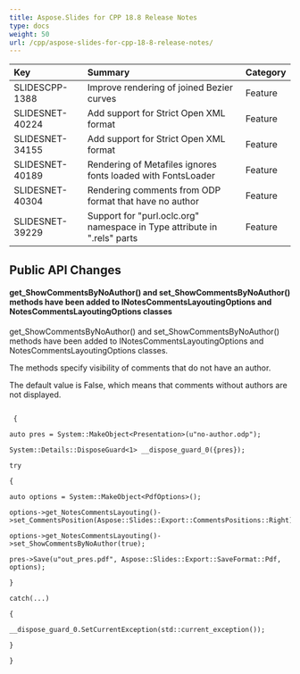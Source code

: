 ```yaml
---
title: Aspose.Slides for CPP 18.8 Release Notes
type: docs
weight: 50
url: /cpp/aspose-slides-for-cpp-18-8-release-notes/
---
```


|**Key**|**Summary**|**Category**|
| :- | :- | :- |
|SLIDESCPP-1388|Improve rendering of joined Bezier curves|Feature|
|SLIDESNET-40224|Add support for Strict Open XML format|Feature|
|SLIDESNET-34155|Add support for Strict Open XML format|Feature|
|SLIDESNET-40189|Rendering of Metafiles ignores fonts loaded with FontsLoader|Feature|
|SLIDESNET-40304|Rendering comments from ODP format that have no author|Feature|
|SLIDESNET-39229|Support for "purl.oclc.org" namespace in Type attribute in ".rels" parts|Feature|
## **Public API Changes**

#### **get_ShowCommentsByNoAuthor() and set_ShowCommentsByNoAuthor() methods have been added to INotesCommentsLayoutingOptions and NotesCommentsLayoutingOptions classes**
get_ShowCommentsByNoAuthor() and set_ShowCommentsByNoAuthor() methods have been added to INotesCommentsLayoutingOptions and NotesCommentsLayoutingOptions classes.

The methods specify visibility of comments that do not have an author.

The default value is False, which means that comments without authors are not displayed.

```

 {

auto pres = System::MakeObject<Presentation>(u"no-author.odp");

System::Details::DisposeGuard<1> __dispose_guard_0({pres});

try

{

auto options = System::MakeObject<PdfOptions>();

options->get_NotesCommentsLayouting()->set_CommentsPosition(Aspose::Slides::Export::CommentsPositions::Right);

options->get_NotesCommentsLayouting()->set_ShowCommentsByNoAuthor(true);

pres->Save(u"out_pres.pdf", Aspose::Slides::Export::SaveFormat::Pdf, options);

}

catch(...)

{

__dispose_guard_0.SetCurrentException(std::current_exception());

}

}

```
